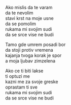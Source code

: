 Ako mislis da te varam <br />
da te nevolim <br />
stavi krst na moje usne <br />
da se pomolim <br />
rukama mi svojim sudi <br />
da se srce vise ne budi

Tamo gde umrem posadi bor <br />
da stoji protiv vremena <br />
kajanja tvoga korak je spor <br />
a moja ljubav zimzelena

Ako ce ti biti lakse <br />
ti optuzi me <br />
kazni me za svoje greske <br />
oprastam ti sve <br />
rukama mi svojim sudi <br />
da se srce vise ne budi
